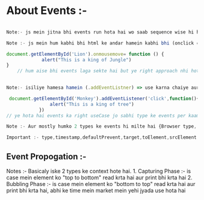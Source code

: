 # About Events :-
```javascript

Note:- js mein jitna bhi events run hota hai wo saab sequence wise hi hota hai ,kabhi-kabhi ho jata unsquently mein.

Note :- js mein hum kabhi bhi html ke andar hamein kabhi bhi (onclick = "") => aise nhi lgana chaiye kyuki ye scalable nhi hota hai aur ye sahi tarika bhi nhi hota hai ,hm error nhi dega but sahi approach nhi hota hai.

document.getElementById('Lion').onmousemove= function () {
             alert("This is a king of Jungle") 
}
    // hum aise bhi events laga sekte hai but ye right approach nhi hota hai aur jaab kabhi bhi hum bada project likhenge to bahut badd-badi problems phase karna pad sakta hai .
          

Note:- isiliye hamesa hamein (.addEventListner) => use karna chaiye aur ye thoda propogation bhi hota hai, aur sabse badi baat ye kisi bhi type ke events per kaam kaar sekta hai {draganddrop,click,mousemove,mouseenter etc}

 document.getElementById('Monkey').addEventListener('click',function(){
                alert("This is a king of tree")
            }) 
// ye hota hai events ka right useCase jo sabhi type ke events per kaam karta hai aru kabhi problems nhi krta hai.

Note :- Aur mostly humko 2 types ke events hi milte hai {Browser type, Enviornment type}

Important :- type,timestamp,defaultPrevent,target,toElement,srcElement ,clientX,clienty,altKey,ctrlKey,shiftKey,keyCode etc => ye important interview max of the time pucha jata hai padhna hai MDN se .
```
## Event Propogation :-

Notes :- Basicaly iske 2 types ke context hote hai. 
        1. Capturing Phase :- is case mein element ko "top to bottom" read krta hai aur print bhi krta hai
        2. Bubbling Phase :- is case mein element ko "bottom to top" read krta hai aur print bhi krta hai, abhi ke time mein market mein yehi jyada use hota hai
